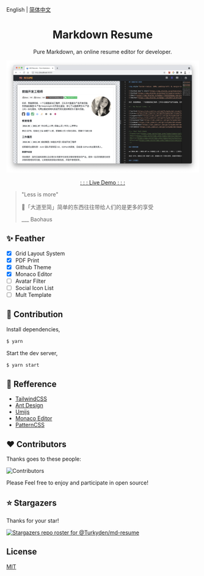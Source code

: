 English | [简体中文](./README_cn-zh.md)

<h1 align="center">Markdown Resume</h1>

<p align="center">Pure Markdown, an online resume editor for developer.

</p>

![screenshot](./screenshot.png)

<p align="center"><a href="https://md-resume.vercel.app" target="_blank">: : : Live Demo : : :</a></p>

> "Less is more"
>
> 「大道至简」简单的东西往往带给人们的是更多的享受
>
> \_\_\_ Baohaus

## ✨ Feather

- [x] Grid Layout System
- [x] PDF Print
- [x] Github Theme
- [x] Monaco Editor
- [ ] Avatar Filter
- [ ] Social Icon List
- [ ] Mult Template

## 🔨 Contribution

Install dependencies,

```bash
$ yarn
```

Start the dev server,

```bash
$ yarn start
```

## 🔖 Refference

- [TailwindCSS](http://watermark.dxcweb.com/)
- [Ant Design](https://github.com/bokuweb/react-rnd)
- [Umijs](http://watermark.dxcweb.com/)
- [Monaco Editor](https://github.com/pansyjs/react-components/tree/master/packages/watermark)
- [PatternCSS](https://bansal.io/pattern-css)

## ❤️ Contributors

Thanks goes to these people:

![Contributors](https://contrib.rocks/image?repo=Turkyden/md-resume)

Please Feel free to enjoy and participate in open source!

## ⭐ Stargazers

Thanks for your star!

[![Stargazers repo roster for @Turkyden/md-resume](https://reporoster.com/stars/Turkyden/md-resume)](https://github.com/Turkyden/md-resume/stargazers)

## License

[MIT](./LICENSE)
